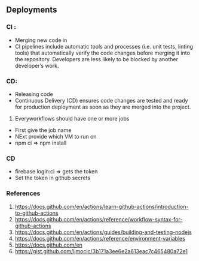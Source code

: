 ## Deployments

### CI : 
 - Merging new code in
 - CI pipelines include automatic tools and processes (i.e. unit tests, linting tools) that automatically verify the code changes before merging it into the repository. Developers are less likely to be blocked by another developer’s work.

### CD:
 - Releasing code
 - Continuous Delivery (CD) ensures code changes are tested and ready for production deployment as soon as they are merged into the project.

1. Everyworkflows should have one or more jobs
  - First give the job name
  - NExt provide which VM to run on
  - npm ci => npm install

### CD
 - firebase login:ci => gets the token
 - Set the token in github secrets

### References

1. https://docs.github.com/en/actions/learn-github-actions/introduction-to-github-actions
2. https://docs.github.com/en/actions/reference/workflow-syntax-for-github-actions
3. https://docs.github.com/en/actions/guides/building-and-testing-nodejs
4. https://docs.github.com/en/actions/reference/environment-variables
5. https://docs.github.com/en  
6. https://gist.github.com/ljmocic/3b171a3ee6e2a613eac7c465480a72e1
